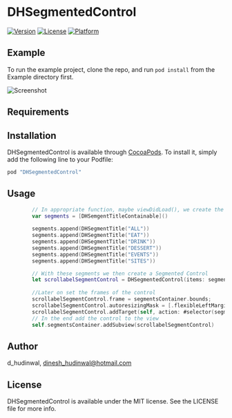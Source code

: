 # DHSegmentedControl


[![Version](https://img.shields.io/cocoapods/v/DHSegmentedControl.svg?style=flat)](http://cocoapods.org/pods/DHSegmentedControl)
[![License](https://img.shields.io/cocoapods/l/DHSegmentedControl.svg?style=flat)](http://cocoapods.org/pods/DHSegmentedControl)
[![Platform](https://img.shields.io/cocoapods/p/DHSegmentedControl.svg?style=flat)](http://cocoapods.org/pods/DHSegmentedControl)

## Example

To run the example project, clone the repo, and run `pod install` from the Example directory first.

![](https://i.stack.imgur.com/GG66O.gif "Screenshot")

## Requirements

## Installation

DHSegmentedControl is available through [CocoaPods](http://cocoapods.org). To install
it, simply add the following line to your Podfile:

```ruby
pod "DHSegmentedControl"
```

Usage
---

```swift
        // In appropriate function, maybe viewDidLoad(), we create the segments
        var segments = [DHSemgentTitleContainable]()
        
        segments.append(DHSegmentTitle("ALL"))
        segments.append(DHSegmentTitle("EAT"))
        segments.append(DHSegmentTitle("DRINK"))
        segments.append(DHSegmentTitle("DESSERT"))
        segments.append(DHSegmentTitle("EVENTS"))
        segments.append(DHSegmentTitle("SITES"))

        // With these segments we then create a Segmented Control
        let scrollabelSegmentControl = DHSegmentedControl(items: segments)
        
        //Later on set the frames of the control
        scrollabelSegmentControl.frame = segmentsContainer.bounds;
        scrollabelSegmentControl.autoresizingMask = [.flexibleLeftMargin, .flexibleRightMargin,.flexibleWidth]
        scrollabelSegmentControl.addTarget(self, action: #selector(segmentControlValueChanged(segmentControl:)), for: .valueChanged)
        // In the end add the control to the view
        self.segmentsContainer.addSubview(scrollabelSegmentControl)
```
## Author

d_hudinwal, dinesh_hudinwal@hotmail.com

## License

DHSegmentedControl is available under the MIT license. See the LICENSE file for more info.
